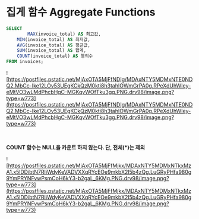 # 집게 함수 Aggregate Functions

```sql
SELECT 
		MAX(invoice_total) AS 최고값,
    MIN(invoice_total) AS 최저값,
    AVG(invoice_total) AS 평균값,
    SUM(invoice_total) AS 합계,
    COUNT(invoice_total) AS 행의수
FROM invoices;
```

![https://postfiles.pstatic.net/MjAxOTA5MjFfNDIg/MDAxNTY5MDMxNTE0NDQ2.MbCc-Ike12LOv53UEgKCkQzM0kti8h3tahIOWmGrPA0g.RPeXdUhWIey-eMtVO3wLMdPhcbHgC-MGKqvWOfTku3gg.PNG.drv98/image.png?type=w773](https://postfiles.pstatic.net/MjAxOTA5MjFfNDIg/MDAxNTY5MDMxNTE0NDQ2.MbCc-Ike12LOv53UEgKCkQzM0kti8h3tahIOWmGrPA0g.RPeXdUhWIey-eMtVO3wLMdPhcbHgC-MGKqvWOfTku3gg.PNG.drv98/image.png?type=w773)

<br>

**COUNT 함수는 NULL을 카운트 하지 않는다. 단, 전체(*)는 제외**

![https://postfiles.pstatic.net/MjAxOTA5MjFfMjkx/MDAxNTY5MDMxNTkxMzA1.x5lDDibtN7RIiWdyKeVADVXXqRYcEOe9mkbX2l5b4zQg.LuGRyPHfa980g9YmPRYNFvwPsmCoH6kY3-b2gaL_6KMg.PNG.drv98/image.png?type=w773](https://postfiles.pstatic.net/MjAxOTA5MjFfMjkx/MDAxNTY5MDMxNTkxMzA1.x5lDDibtN7RIiWdyKeVADVXXqRYcEOe9mkbX2l5b4zQg.LuGRyPHfa980g9YmPRYNFvwPsmCoH6kY3-b2gaL_6KMg.PNG.drv98/image.png?type=w773)

